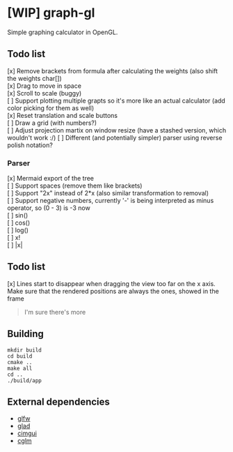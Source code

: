 # [WIP] graph-gl

Simple graphing calculator in OpenGL.

## Todo list

[x] Remove brackets from formula after calculating the weights (also shift the weights char[])  
[x] Drag to move in space  
[x] Scroll to scale (buggy)  
[ ] Support plotting multiple grapts so it's more like an actual calculator (add color picking for them as well)  
[x] Reset translation and scale buttons  
[ ] Draw a grid (with numbers?)  
[ ] Adjust projection martix on window resize (have a stashed version, which wouldn't work :/)
[ ] Different (and potentially simpler) parser using reverse polish notation?

### Parser

[x] Mermaid export of the tree  
[ ] Support spaces (remove them like brackets)  
[ ] Support "2x" instead of 2\*x (also similar transformation to removal)  
[ ] Support negative numbers, currently '-' is being interpreted as minus operator, so (0 - 3) is -3 now  
[ ] sin()  
[ ] cos()  
[ ] log()  
[ ] x!  
[ ] |x|

## Todo list

[x] Lines start to disappear when dragging the view too far on the x axis. Make sure that the rendered positions are always the ones, showed in the frame

> I'm sure there's more

## Building

```
mkdir build
cd build
cmake ..
make all
cd ..
./build/app
```

## External dependencies

- [glfw](https://github.com/glfw/glfw)
- [glad](https://github.com/Dav1dde/glad)
- [cimgui](https://github.com/cimgui/cimgui)
- [cglm](https://github.com/recp/cglm)
